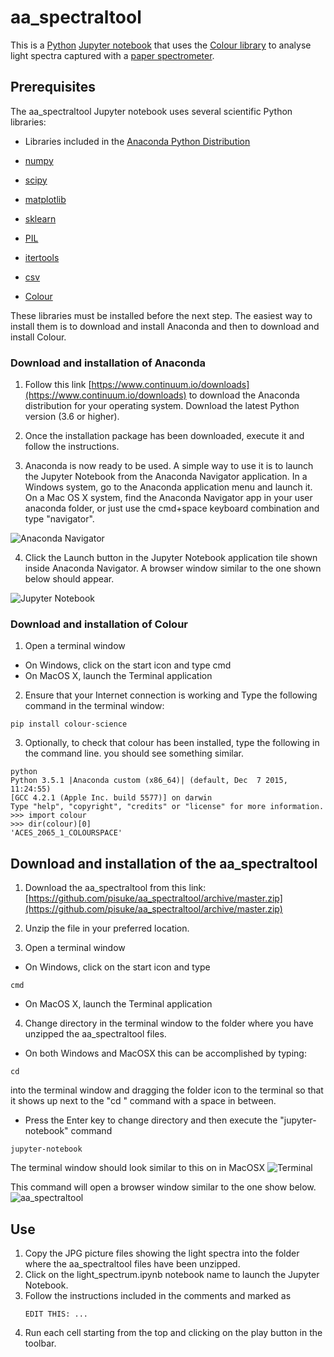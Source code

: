 # aa_spectraltool

This is a [Python](https://www.python.org/) [Jupyter notebook](http://jupyter.org/) that uses the [Colour library](http://colour-science.org/) to analyse light spectra captured with a [paper spectrometer](https://publiclab.org/sites/default/files/8.5x11mini-spec3.8.pdf).

## Prerequisites

The aa_spectraltool Jupyter notebook uses several scientific Python libraries:

* Libraries included in the [Anaconda Python Distribution](https://www.continuum.io/downloads)
 * [numpy](http://www.numpy.org/)
 * [scipy](https://www.scipy.org/)
 * [matplotlib](http://matplotlib.org/)
 * [sklearn](http://scikit-learn.org/)
 * [PIL](http://www.pythonware.com/products/pil/)
 * [itertools](https://docs.python.org/3/library/itertools.html)
 * [csv](https://docs.python.org/3/library/csv.html)

* [Colour](http://colour-science.org/)

These libraries must be installed before the next step. The easiest way to install them is to download and install Anaconda and then to download and install Colour.

### Download and installation of Anaconda

1. Follow this link [https://www.continuum.io/downloads](https://www.continuum.io/downloads) to download the Anaconda distribution for your operating system. Download the latest Python version (3.6 or higher).

2. Once the installation package has been downloaded, execute it and follow the instructions.

3. Anaconda is now ready to be used. A simple way to use it is to launch the Jupyter Notebook from the Anaconda Navigator application. In a Windows system, go to the Anaconda application menu and launch it. On a Mac OS X system, find the Anaconda Navigator app in your user anaconda folder, or just use the cmd+space keyboard combination and type "navigator".

![Anaconda Navigator](https://docs.continuum.io/_images/navigator-home-1-3.png)

4. Click the Launch button in the Jupyter Notebook application tile shown inside Anaconda Navigator. A browser window similar to the one shown below should appear.

![Jupyter Notebook](https://ts.aaschool.ac.uk/sites/default/files/01_jupyter.png)

### Download and installation of Colour

1. Open a terminal window
 * On Windows, click on the start icon and type cmd
 * On MacOS X, launch the Terminal application
 
2. Ensure that your Internet connection is working and Type the following command in the terminal window:
```
pip install colour-science
```
3. Optionally, to check that colour has been installed, type the following in the command line. you should see something similar.
```
python
Python 3.5.1 |Anaconda custom (x86_64)| (default, Dec  7 2015, 11:24:55)
[GCC 4.2.1 (Apple Inc. build 5577)] on darwin
Type "help", "copyright", "credits" or "license" for more information.
>>> import colour
>>> dir(colour)[0]
'ACES_2065_1_COLOURSPACE'
```

## Download and installation of the aa_spectraltool

1. Download the aa_spectraltool from this link: [https://github.com/pisuke/aa_spectraltool/archive/master.zip](https://github.com/pisuke/aa_spectraltool/archive/master.zip)

2. Unzip the file in your preferred location. 

3. Open a terminal window
 * On Windows, click on the start icon and type 
 ```
 cmd
 ```
 * On MacOS X, launch the Terminal application
 
4. Change directory in the terminal window to the folder where you have unzipped the aa_spectraltool files. 
 * On both Windows and MacOSX this can be accomplished by typing:
  ```
  cd 
  ```
 into the terminal window and dragging the folder icon to the terminal so that it shows up next to the "cd " command with a space in between.
 * Press the Enter key to change directory and then execute the "jupyter-notebook" command
  ```
  jupyter-notebook
  ```
  The terminal window should look similar to this on in MacOSX 
  ![Terminal](https://ts.aaschool.ac.uk/sites/default/files/03_jupyter_console.png)
  
  This command will open a browser window similar to the one show below. 
  ![aa_spectraltool](https://ts.aaschool.ac.uk/sites/default/files/02_jupyter_folder.png)


## Use

1. Copy the JPG picture files showing the light spectra into the folder where the aa_spectraltool files have been unzipped.
2. Click on the light_spectrum.ipynb notebook name to launch the Jupyter Notebook.
3. Follow the instructions included in the comments and marked as
   ```
   EDIT THIS: ...
   ```
4. Run each cell starting from the top and clicking on the play button in the toolbar.




